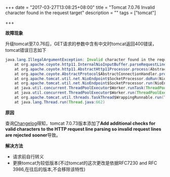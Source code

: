 +++
date = "2017-03-27T13:08:25+08:00"
title = "Tomcat 7.0.76 Invalid character found in the request target"
description = ""
tags = ["tomcat"]

+++

**故障现象**

升级tomcat至7.0.76后，GET请求的参数中含有中文时tomcat返回400错误，tomcat错误日志如下

```java
java.lang.IllegalArgumentException: Invalid character found in the request target. The valid characters are defined in RFC 7230 and RFC 3986
	at org.apache.coyote.http11.InternalNioInputBuffer.parseRequestLine(InternalNioInputBuffer.java:317)
	at org.apache.coyote.http11.AbstractHttp11Processor.process(AbstractHttp11Processor.java:1000)
	at org.apache.coyote.AbstractProtocol$AbstractConnectionHandler.process(AbstractProtocol.java:637)
	at org.apache.tomcat.util.net.NioEndpoint$SocketProcessor.doRun(NioEndpoint.java:1756)
	at org.apache.tomcat.util.net.NioEndpoint$SocketProcessor.run(NioEndpoint.java:1715)
	at java.util.concurrent.ThreadPoolExecutor$Worker.runTask(ThreadPoolExecutor.java:886)
	at java.util.concurrent.ThreadPoolExecutor$Worker.run(ThreadPoolExecutor.java:908)
	at org.apache.tomcat.util.threads.TaskThread$WrappingRunnable.run(TaskThread.java:61)
	at java.lang.Thread.run(Thread.java:662)
```

**原因**

  查询[Changelog](http://tomcat.apache.org/tomcat-7.0-doc/changelog.html#Tomcat_7.0.73_(violetagg))得知，tomcat 7.0.73版本添加了**Add additional checks for valid characters to the HTTP request line parsing so invalid request lines are rejected sooner**导致。

**解决方法**

* 请求前自行转义
* 更换tomcat为较低版本(不过tomcat的这次更改是依据RFC7230 and RFC 3986,在往后的版本,不会移除该特性)
